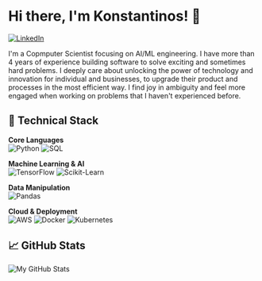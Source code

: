 
# Hi there, I'm Konstantinos! 👋
[![LinkedIn](https://img.shields.io/badge/LinkedIn-0A66C2?style=flat&logo=linkedin&logoColor=white)](https://www.linkedin.com/in/kfousekis/)

I'm a Copmputer Scientist focusing on AI/ML engineering. I have more than 4 years of experience building software to solve exciting and sometimes hard problems.
I deeply care about unlocking the power of technology and innovation for individual and businesses, to upgrade their product and processes in the most efficient way.
I find joy in ambiguity and feel more engaged when working on problems that I haven't experienced before.

## 🔧 Technical Stack
**Core Languages**  
![Python](https://img.shields.io/badge/Python-3776AB?style=flat&logo=python&logoColor=white)
![SQL](https://img.shields.io/badge/SQL-4479A1?style=flat&logo=postgresql&logoColor=white)

**Machine Learning & AI**  
![TensorFlow](https://img.shields.io/badge/TensorFlow-FF6F00?style=flat&logo=tensorflow&logoColor=white)
![Scikit-Learn](https://img.shields.io/badge/ScikitLearn-F7931E?style=flat&logo=scikitlearn&logoColor=white)

**Data Manipulation**  
![Pandas](https://img.shields.io/badge/Pandas-150458?style=flat&logo=pandas&logoColor=white)


**Cloud & Deployment**  
![AWS](https://img.shields.io/badge/AWS-232F3E?style=flat&logo=amazonaws&logoColor=white)
![Docker](https://img.shields.io/badge/Docker-2496ED?style=flat&logo=docker&logoColor=white)
![Kubernetes](https://img.shields.io/badge/Kubernetes-326CE5?style=flat&logo=kubernetes&logoColor=white)

## 📈 GitHub Stats
![My GitHub Stats](https://github-readme-stats.vercel.app/api?username=yourusername&hide=prs,issues,contribs&show_icons=false&theme=algolia&hide_title=true&count_private=true)
